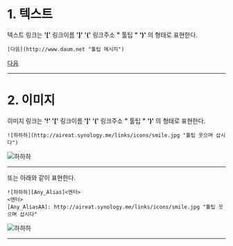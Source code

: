 # 1. 텍스트

텍스트 링크는 __'['__ 링크이름 __']'__ __'('__ 링크주소 __"__ 툴팁 __"__ __')'__ 의 형태로 표현한다.
  
```   
[다음](http://www.daum.net "툴팁 메시지")  
``` 

[다음](http://www.daum.net "툴팁 메시지")  

-----



# 2. 이미지
이미지 링크는 __'!'__ __'['__ 링크이름 __']'__ __'('__ 링크주소 __"__ 툴팁 __"__ __')'__ 의 형태로 표현한다.

```   
![하하하](http://aireat.synology.me/links/icons/smile.jpg "툴팁 웃으며 삽시다")
``` 

![하하하](http://aireat.synology.me/links/icons/smile.jpg "툴팁 웃으며 삽시다")

-----

또는 아래와 같이 표현한다.

```   
![하하하][Any_Alias]<엔터>
<엔터>
[Any_AliasAA]: http://aireat.synology.me/links/icons/smile.jpg "툴팁 웃으며 삽시다"
``` 

![하하하][Any_Alias]

[Any_Alias]: http://aireat.synology.me/links/icons/smile.jpg "툴팁 웃으며 삽시다"

-----

